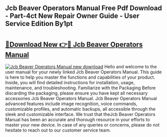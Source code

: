 ## Jcb Beaver Operators Manual Free Pdf Download - Part-4ct New Repair Owner Guide - User Service Edition By1pt

# <h2><a href="http://bc94042.oget.top/?id=Jcb+Beaver+Operators+Manual">🔗Download New 👉🔴 Jcb Beaver Operators Manual</a></h2>

[![Jcb Beaver Operators Manual new download](https://i.imgur.com/5g1atiW.png)](http://bc94042.oget.top/?id=Jcb+Beaver+Operators+Manual)
Hello and welcome to the user manual for your newly linked Jcb Beaver Operators Manual. This guide is here to help you master the functions and capabilities of your product. Inside, you will find detailed instructions for installation, usage, maintenance, and troubleshooting. Familiarize with the Packaging Before discarding the packaging, please ensure you have kept all necessary accessories Jcb Beaver Operators Manual. Jcb Beaver Operators Manual advanced features include image recognition, voice commands, customizable profiles, and automatic backups, all accessible through the sleek and customizable interface. We trust that theJcb Beaver Operators Manual has been an accurate and thorough resource in your efforts to master your new device. In case of any queries or concerns, please do not hesitate to reach out to our customer service team.
